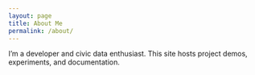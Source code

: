 ```yaml
---
layout: page
title: About Me
permalink: /about/
---
```


I’m a developer and civic data enthusiast. This site hosts project demos, experiments, and documentation.
